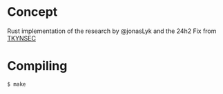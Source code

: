 # Concept

Rust implementation of the research by @jonasLyk and the 24h2 Fix from [TKYNSEC](https://tkyn.dev/2025-6-8-The-Not-So-Self-Deleting-Executable-on-24h2/)

# Compiling

```bash
$ make
```


